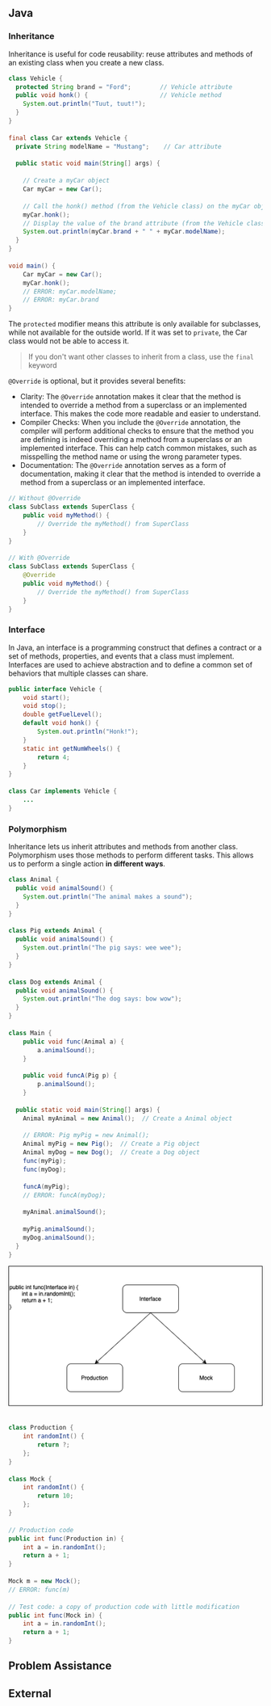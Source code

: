 ## Java


### Inheritance

Inheritance is useful for code reusability: reuse attributes and methods of an existing class when you create a new class.

```java
class Vehicle {
  protected String brand = "Ford";        // Vehicle attribute
  public void honk() {                    // Vehicle method
    System.out.println("Tuut, tuut!");
  }
}

final class Car extends Vehicle {
  private String modelName = "Mustang";    // Car attribute

  public static void main(String[] args) {

    // Create a myCar object
    Car myCar = new Car();

    // Call the honk() method (from the Vehicle class) on the myCar object
    myCar.honk();
    // Display the value of the brand attribute (from the Vehicle class) and the value of the modelName from the Car class
    System.out.println(myCar.brand + " " + myCar.modelName);
  }
}

void main() {
    Car myCar = new Car();
    myCar.honk();
    // ERROR: myCar.modelName;
    // ERROR: myCar.brand
}
```

The `protected` modifier means this attribute is only available for subclasses, while not available for the outside world. If it was set to `private`, the Car class would not be able to access it.

> If you don't want other classes to inherit from a class, use the `final` keyword

`@Override` is optional, but it provides several benefits:
* Clarity: The `@Override` annotation makes it clear that the method is intended to override a method from a superclass or an implemented interface. This makes the code more readable and easier to understand.
* Compiler Checks: When you include the `@Override` annotation, the compiler will perform additional checks to ensure that the method you are defining is indeed overriding a method from a superclass or an implemented interface. This can help catch common mistakes, such as misspelling the method name or using the wrong parameter types.
* Documentation: The `@Override` annotation serves as a form of documentation, making it clear that the method is intended to override a method from a superclass or an implemented interface.

```java
// Without @Override
class SubClass extends SuperClass {
    public void myMethod() {
        // Override the myMethod() from SuperClass
    }
}

// With @Override
class SubClass extends SuperClass {
    @Override
    public void myMethod() {
        // Override the myMethod() from SuperClass
    }
}
```

### Interface

In Java, an interface is a programming construct that defines a contract or a set of methods, properties, and events that a class must implement. Interfaces are used to achieve abstraction and to define a common set of behaviors that multiple classes can share.


```java
public interface Vehicle {
    void start();
    void stop();
    double getFuelLevel();
    default void honk() {
        System.out.println("Honk!");
    }
    static int getNumWheels() {
        return 4;
    }
}

class Car implements Vehicle {
    ...
}

```

### Polymorphism

Inheritance lets us inherit attributes and methods from another class. Polymorphism uses those methods to perform different tasks. This allows us to perform a single action **in different ways**.

```java
class Animal {
  public void animalSound() {
    System.out.println("The animal makes a sound");
  }
}

class Pig extends Animal {
  public void animalSound() {
    System.out.println("The pig says: wee wee");
  }
}

class Dog extends Animal {
  public void animalSound() {
    System.out.println("The dog says: bow wow");
  }
}

class Main {
    public void func(Animal a) {
        a.animalSound();
    }

    public void funcA(Pig p) {
        p.animalSound();
    }

  public static void main(String[] args) {
    Animal myAnimal = new Animal();  // Create a Animal object
    
    // ERROR: Pig myPig = new Animal();
    Animal myPig = new Pig();  // Create a Pig object
    Animal myDog = new Dog();  // Create a Dog object
    func(myPig);
    func(myDog);

    funcA(myPig);
    // ERROR: funcA(myDog);

    myAnimal.animalSound();

    myPig.animalSound();
    myDog.animalSound();
  }
}
```

![interface](./assets/interface.png)

```java

class Production {
    int randomInt() {
        return ?;
    };
}

class Mock {
    int randomInt() {
        return 10;
    };
}

// Production code
public int func(Production in) {
    int a = in.randomInt();
    return a + 1;    
}

Mock m = new Mock();
// ERROR: func(m)

// Test code: a copy of production code with little modification
public int func(Mock in) {
    int a = in.randomInt();
    return a + 1;    
}
```


## Problem Assistance




## External